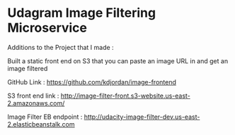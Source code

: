 # Udagram Image Filtering Microservice

Additions to the Project that I made :

Built a static front end on S3 that you can paste an image URL in and get an image filtered

GitHub Link :
https://github.com/kdjordan/image-frontend

S3 front end link :
http://image-filter-front.s3-website.us-east-2.amazonaws.com/

Image Filter EB endpoint :
http://udacity-image-filter-dev.us-east-2.elasticbeanstalk.com
